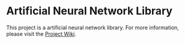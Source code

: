 # Artificial Neural Network Library
This project is a artificial neural network library. For more information, please visit the [Project Wiki](http://140.127.205.188/jamesljlster/ann/wikis/home).
